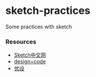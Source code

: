 # sketch-practices

Some practices with sketch 

### Resources

- [Sketch中文网](http://www.sketchcn.com/)
- [design+code](https://designcode.io/)
- [优设](http://www.uisdc.com/)